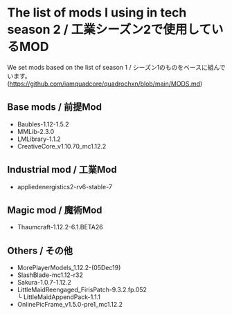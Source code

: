 # The list of mods I using in tech season 2 / 工業シーズン2で使用しているMOD
 We set mods based on the list of season 1 / シーズン1のものをベースに組んでいます。
 (https://github.com/iamquadcore/quadrochxn/blob/main/MODS.md)
 
 ## Base mods / 前提Mod
 - Baubles-1.12-1.5.2  
 - MMLib-2.3.0  
 - LMLibrary-1.1.2  
 - CreativeCore_v1.10.70_mc1.12.2  
 
 ## Industrial mod / 工業Mod
 - appliedenergistics2-rv6-stable-7  
 
 ## Magic mod / 魔術Mod
 - Thaumcraft-1.12.2-6.1.BETA26  
 
 ## Others / その他
 - MorePlayerModels_1.12.2-(05Dec19)  
 - SlashBlade-mc1.12-r32  
 - Sakura-1.0.7-1.12.2  
 - LittleMaidReengaged_FirisPatch-9.3.2.fp.052  
 └ LittleMaidAppendPack-1.1.1  
 - OnlinePicFrame_v1.5.0-pre1_mc1.12.2  

